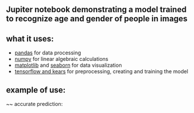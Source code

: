 ## Jupiter notebook demonstrating a model trained to recognize age and gender of people in images

## what it uses:
* <u>pandas</u> for data processing
* <u>numpy</u> for linear algebraic calculations
* <u>matplotlib</u> and <u>seaborn</u> for data visualization
* <u>tensorflow and kears</u> for preprocessing, creating and training the model

## example of use:

~~ accurate prediction:

